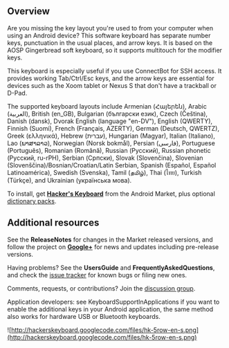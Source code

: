 ## Overview ##

Are you missing the key layout you're used to from your computer when using an Android device? This software keyboard has separate number keys, punctuation in the usual places, and arrow keys. It is based on the AOSP Gingerbread soft keyboard, so it supports multitouch for the modifier keys.

This keyboard is especially useful if you use ConnectBot for SSH access. It provides working Tab/Ctrl/Esc keys, and the arrow keys are essential for devices such as the Xoom tablet or Nexus S that don't have a trackball or D-Pad.

The supported keyboard layouts include Armenian (Հայերեն), Arabic (العربية), British (en\_GB), Bulgarian (български език), Czech (Čeština), Danish (dansk), Dvorak English (language "en-DV"), English (QWERTY), Finnish (Suomi), French (Français, AZERTY), German (Deutsch, QWERTZ), Greek (ελληνικά), Hebrew (עברית), Hungarian (Magyar), Italian (Italiano), Lao (ພາສາລາວ), Norwegian (Norsk bokmål), Persian (فارسی), Portuguese (Português), Romanian (Română), Russian (Русский), Russian phonetic (Русский, ru-rPH), Serbian (Српски), Slovak (Slovenčina), Slovenian (Slovenščina)/Bosnian/Croatian/Latin Serbian, Spanish (Español, Español Latinoamérica), Swedish (Svenska), Tamil (தமிழ்), Thai (ไทย), Turkish (Türkçe), and Ukrainian (українська мова).

To install, get **[Hacker's Keyboard](https://market.android.com/details?id=org.pocketworkstation.pckeyboard)** from the Android Market, plus optional [dictionary packs](https://market.android.com/developer?pub=Klaus+Weidner).

## Additional resources ##

See the **ReleaseNotes** for changes in the Market released versions, and follow the project on **[Google+](https://plus.google.com/100683221734778417816)** for news and updates including pre-release versions.

Having problems? See the **UsersGuide** and **FrequentlyAskedQuestions**, and check the [issue tracker](http://code.google.com/p/hackerskeyboard/issues/list) for known bugs or filing new ones.

Comments, requests, or contributions? Join the [discussion group](http://groups.google.com/group/hackerskeyboard/).

Application developers: see KeyboardSupportInApplications if you want to enable the additional keys in your Android application, the same method also works for hardware USB or Bluetooth keyboards.

![http://hackerskeyboard.googlecode.com/files/hk-5row-en-s.png](http://hackerskeyboard.googlecode.com/files/hk-5row-en-s.png)